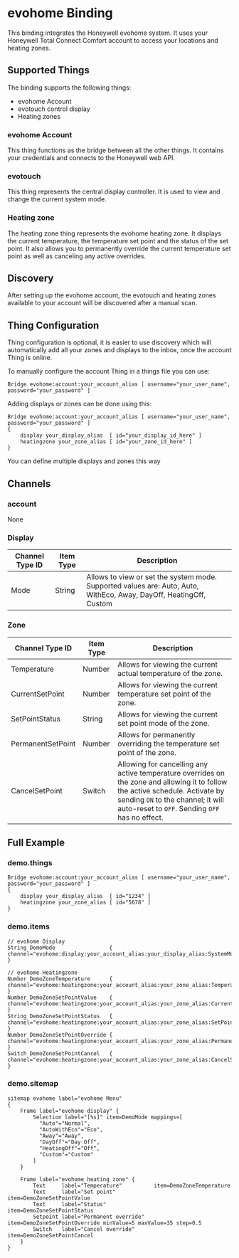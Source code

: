 # evohome Binding

This binding integrates the Honeywell evohome system.
It uses your Honeywell Total Connect Comfort account to access your locations and heating zones.

## Supported Things

The binding supports the following things:

* evohome Account
* evotouch control display
* Heating zones

### evohome Account

This thing functions as the bridge between all the other things.
It contains your credentials and connects to the Honeywell web API.


### evotouch

This thing represents the central display controller.
It is used to view and change the current system mode.

### Heating zone

The heating zone thing represents the evohome heating zone.
It displays the current temperature, the temperature set point and the status of the set point.
It also allows you to permanently override the current temperature set point as well as canceling any active overrides. 

## Discovery

After setting up the evohome account, the evotouch and heating zones available to your account will be discovered after a manual scan.

## Thing Configuration

Thing configuration is optional, it is easier to use discovery which will automatically add all your zones and displays to the inbox, once the account Thing is online.

To manually configure the account Thing in a things file you can use:

    Bridge evohome:account:your_account_alias [ username="your_user_name", password="your_password" ]

Adding displays or zones can be done using this:

    Bridge evohome:account:your_account_alias [ username="your_user_name", password="your_password" ]
    {
	    display your_display_alias  [ id="your_display_id_here" ]
	    heatingzone your_zone_alias [ id="your_zone_id_here" ]
    }

You can define multiple displays and zones this way

## Channels

### account

None

### Display

| Channel Type ID | Item Type | Description                                                                                                        |
|-----------------|-----------|--------------------------------------------------------------------------------------------------------------------|
| Mode            | String    | Allows to view or set the system mode. Supported values are: Auto, Auto, WithEco, Away, DayOff, HeatingOff, Custom |

### Zone

| Channel Type ID   | Item Type | Description                                                                                                                                                                                                            |
|-------------------|-----------|------------------------------------------------------------------------------------------------------------------------------------------------------------------------------------------------------------------------|
| Temperature       | Number    | Allows for viewing the current actual temperature of the zone.                                                                                                                                                         |
| CurrentSetPoint   | Number    | Allows for viewing the current temperature set point of the zone.                                                                                                                                                      |
| SetPointStatus    | String    | Allows for viewing the current set point mode of the zone.                                                                                                                                                             |
| PermanentSetPoint | Number    | Allows for permanently overriding the temperature set point of the zone.                                                                                                                                               |
| CancelSetPoint    | Switch    | Allowing for cancelling any active temperature overrides on the zone and allowing it to follow the active schedule. Activate by sending `ON` to the channel; it will auto-reset to `OFF`. Sending `OFF` has no effect. |

## Full Example

### demo.things

    Bridge evohome:account:your_account_alias [ username="your_user_name", password="your_password" ]
    {
	    display your_display_alias  [ id="1234" ]
	    heatingzone your_zone_alias [ id="5678" ]
    }
	
	
### demo.items	

	// evohome Display
	String DemoMode                 { channel="evohome:display:your_account_alias:your_display_alias:SystemMode" }

	// evohome Heatingzone
	Number DemoZoneTemperature      { channel="evohome:heatingzone:your_account_alias:your_zone_alias:Temperature" }
	Number DemoZoneSetPointValue    { channel="evohome:heatingzone:your_account_alias:your_zone_alias:CurrentSetPoint" }
	String DemoZoneSetPointStatus   { channel="evohome:heatingzone:your_account_alias:your_zone_alias:SetPointStatus" }
	Number DemoZoneSetPointOverride { channel="evohome:heatingzone:your_account_alias:your_zone_alias:PermanentSetPoint" }
	Switch DemoZoneSetPointCancel   { channel="evohome:heatingzone:your_account_alias:your_zone_alias:CancelSetPoint" }
	
### demo.sitemap
	
	sitemap evohome label="evohome Menu"
	{
		Frame label="evohome display" {
			Selection label="[%s]" item=DemoMode mappings=[
			  "Auto"="Normal",
			  "AutoWithEco"="Eco",
			  "Away"="Away",
			  "DayOff"="Day Off",
			  "HeatingOff"="Off",
			  "Custom"="Custom"
			]
		}
		
		Frame label="evohome heating zone" {
			Text     label="Temperature"          item=DemoZoneTemperature      
			Text     label="Set point"            item=DemoZoneSetPointValue    
			Text     label="Status"               item=DemoZoneSetPointStatus   
			Setpoint label="Permanent override"   item=DemoZoneSetPointOverride minValue=5 maxValue=35 step=0.5
			Switch   label="Cancel override"      item=DemoZoneSetPointCancel   
		}
	}

